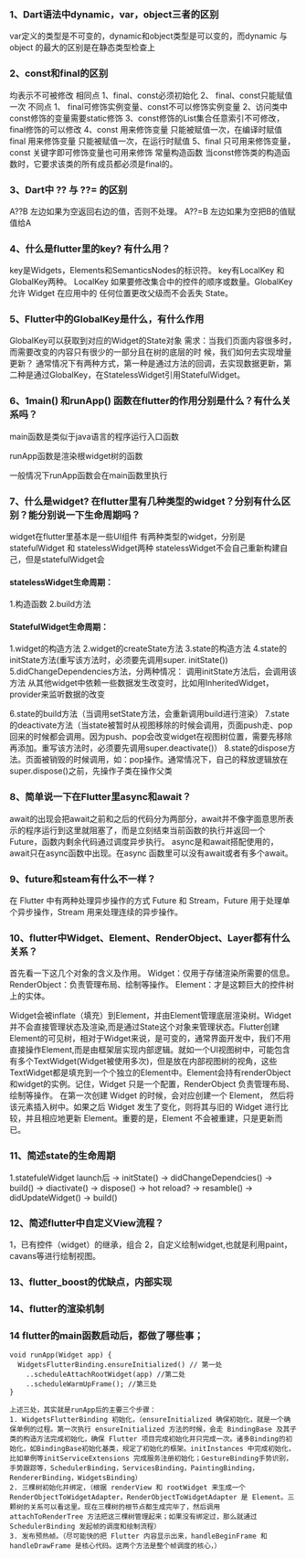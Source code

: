 

### 1、Dart语法中dynamic，var，object三者的区别
var定义的类型是不可变的，dynamic和object类型是可以变的，而dynamic 与object 的最大的区别是在静态类型检查上

### 2、const和final的区别
均表示不可被修改
相同点
1、final、const必须初始化
2、 final、const只能赋值一次
不同点
1、 final可修饰实例变量、const不可以修饰实例变量
2、访问类中const修饰的变量需要static修饰
3、const修饰的List集合任意索引不可修改，final修饰的可以修改
4、const 用来修饰变量 只能被赋值一次，在编译时赋值
final 用来修饰变量 只能被赋值一次，在运行时赋值
5、final 只可用来修饰变量， const 关键字即可修饰变量也可用来修饰 常量构造函数
当const修饰类的构造函数时，它要求该类的所有成员都必须是final的。

### 3、Dart中 ?? 与 ??= 的区别
A??B
左边如果为空返回右边的值，否则不处理。
A??=B
左边如果为空把B的值赋值给A

### 4、什么是flutter里的key? 有什么用？

key是Widgets，Elements和SemanticsNodes的标识符。
key有LocalKey 和 GlobalKey两种。
LocalKey 如果要修改集合中的控件的顺序或数量。GlobalKey允许 Widget 在应用中的 任何位置更改父级而不会丢失 State。

### 5、Flutter中的GlobalKey是什么，有什么作用

GlobalKey可以获取到对应的Widget的State对象
需求：当我们页面内容很多时，而需要改变的内容只有很少的一部分且在树的底层的时 候，我们如何去实现增量更新？
通常情况下有两种方式，第一种是通过方法的回调，去实现数据更新，第二种是通过GlobalKey，在StatelessWidget引用StatefulWidget。


### 6、1main() 和runApp() 函数在flutter的作用分别是什么？有什么关系吗？
main函数是类似于java语言的程序运行入口函数

runApp函数是渲染根widget树的函数

一般情况下runApp函数会在main函数里执行

### 7、什么是widget? 在flutter里有几种类型的widget？分别有什么区别？能分别说一下生命周期吗？
widget在flutter里基本是一些UI组件
有两种类型的widget，分别是statefulWidget 和 statelessWidget两种
statelessWidget不会自己重新构建自己，但是statefulWidget会


#### statelessWidget生命周期：
1.构造函数
2.build方法

#### StatefulWidget生命周期：
1.widget的构造方法
2.widget的createState方法
3.state的构造方法
4.state的initState方法(重写该方法时，必须要先调用super. initState())
5.didChangeDependencies方法，分两种情况：
    调用initState方法后，会调用该方法
    从其他widget中依赖一些数据发生改变时，比如用InheritedWidget，provider来监听数据的改变

6.state的build方法（当调用setState方法，会重新调用build进行渲染）
7.state的deactivate方法（当state被暂时从视图移除的时候会调用，页面push走、pop回来的时候都会调用。因为push、pop会改变widget在视图树位置，需要先移除再添加。重写该方法时，必须要先调用super.deactivate()）
8.state的dispose方法。页面被销毁的时候调用，如：pop操作。通常情况下，自己的释放逻辑放在super.dispose()之前，先操作子类在操作父类

### 8、简单说一下在Flutter里async和await？
await的出现会把await之前和之后的代码分为两部分，await并不像字面意思所表示的程序运行到这里就阻塞了，而是立刻结束当前函数的执行并返回一个Future，函数内剩余代码通过调度异步执行。
async是和await搭配使用的，await只在async函数中出现。在async 函数里可以没有await或者有多个await。

### 9、future和steam有什么不一样？
在 Flutter 中有两种处理异步操作的方式 Future 和 Stream，Future 用于处理单个异步操作，Stream 用来处理连续的异步操作。

### 10、flutter中Widget、Element、RenderObject、Layer都有什么关系？
首先看一下这几个对象的含义及作用。
Widget：仅用于存储渲染所需要的信息。
RenderObject：负责管理布局、绘制等操作。
Element：才是这颗巨大的控件树上的实体。


Widget会被inflate（填充）到Element，并由Element管理底层渲染树。Widget并不会直接管理状态及渲染,而是通过State这个对象来管理状态。Flutter创建Element的可见树，相对于Widget来说，是可变的，通常界面开发中，我们不用直接操作Element,而是由框架层实现内部逻辑。就如一个UI视图树中，可能包含有多个TextWidget(Widget被使用多次)，但是放在内部视图树的视角，这些TextWidget都是填充到一个个独立的Element中。Element会持有renderObject和widget的实例。记住，Widget 只是一个配置，RenderObject 负责管理布局、绘制等操作。
在第一次创建 Widget 的时候，会对应创建一个 Element， 然后将该元素插入树中。如果之后 Widget 发生了变化，则将其与旧的 Widget 进行比较，并且相应地更新 Element。重要的是，Element 不会被重建，只是更新而已。

### 11、简述state的生命周期
1.statefuleWidget launch后 → initState() → didChangeDependcies() →  build() → diactivate() → dispose()
                                                                            → hot reload? → resamble() → didUpdateWidget() → build()

### 12、简述flutter中自定义View流程？
1，已有控件（widget）的继承，组合
2，自定义绘制widget,也就是利用paint，cavans等进行绘制视图。

### 13、flutter_boost的优缺点，内部实现

### 14、flutter的渲染机制

### 14  flutter的main函数启动后，都做了哪些事；
```
void runApp(Widget app) {
  WidgetsFlutterBinding.ensureInitialized() // 第一处
    ..scheduleAttachRootWidget(app) //第二处
    ..scheduleWarmUpFrame(); //第三处
}

上述三处，其实就是runApp后的主要三个步骤：
1. WidgetsFlutterBinding 初始化，（ensureInitialized 确保初始化，就是一个确保单例的过程。第一次执行 ensureInitialized 方法的时候，会走 BindingBase 及其子类的构造方法完成初始化，确保 Flutter 项目完成初始化并只完成一次。诸多Binding的初始化，如BindingBase初始化基类，规定了初始化的框架。initInstances 中完成初始化，比如单例等initServiceExtensions 完成服务注册初始化；GestureBinding手势识别，手势跟踪等，SchedulerBinding，ServicesBinding，PaintingBinding，RendererBinding，WidgetsBinding）
2. 三棵树初始化并绑定，（根据 renderView 和 rootWidget 来生成一个 RenderObjectToWidgetAdapter，RenderObjectToWidgetAdapter 是 Element。三颗树的关系可以看这里。现在三棵树的根节点都生成完毕了，然后调用 attachToRenderTree 方法把这三棵树管理起来；如果没有绑定过，那么就通过 SchedulerBinding 发起帧的调度和绘制流程）
3. 发布预热帧。（尽可能快的把 Flutter 内容显示出来，handleBeginFrame 和 handleDrawFrame 是核心代码。这两个方法是整个帧调度的核心，）
```